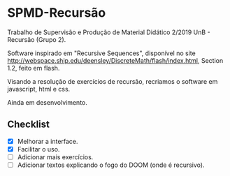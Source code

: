 # SPMD-Recursão
Trabalho de Supervisão e Produção de Material Didático 2/2019 UnB - Recursão (Grupo 2).

Software inspirado em "Recursive Sequences", disponível no site http://webspace.ship.edu/deensley/DiscreteMath/flash/index.html, Section 1.2, feito em flash. 

Visando a resolução de exercícios de recursão, recriamos o software em javascript, html e css.

Ainda em desenvolvimento.

## Checklist
- [x] Melhorar a interface.
- [x] Facilitar o uso.
- [ ] Adicionar mais exercícios.
- [ ] Adicionar textos explicando o fogo do DOOM (onde é recursivo).
